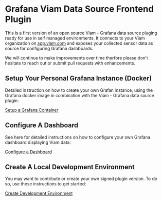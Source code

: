 # Grafana Viam Data Source Frontend Plugin

This is a first version of an open source Viam - Grafana data source pluging ready for use in self managed environments.
It connects to your Viam organization on [app.viam.com](https://app.viam.com) and exposes your collected sensor data as source for configuring Grafana dashboards.

We will continue to make improvements over time therfore please don't hesitate to reach out or submit pull requests with enhancements.

## Setup Your Personal Grafana Instance (Docker)
Detailed instruction on how to create your own Grafan instance, using the Grafana docker image in combination with the Viam - Grafana data source plugin: 

[Setup a Grafana Container](docs/README.md)

## Configure A Dashboard
See here for detailed instructions on how to configure your own Grafana dashboard displaying Viam data: 

[Configure a Dashboard](docs/configure-dashboard.md)

## Create A Local Development Environment
You may want to contribute or create your own signed plugin version. To do so, use these instructions to get started:

[Create Development Environment](docs/dev-environment.md)


